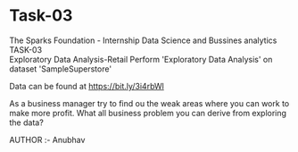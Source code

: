 # Task-03
The Sparks Foundation - Internship 
Data Science and Bussines analytics  
TASK-03\
Exploratory Data Analysis-Retail
Perform 'Exploratory Data Analysis' on dataset 'SampleSuperstore'

Data can be found at https://bit.ly/3i4rbWl 

As a business manager try to find ou the weak areas where you can work to make more profit. 
What all business problem you can derive from exploring the data?  

AUTHOR :- Anubhav


